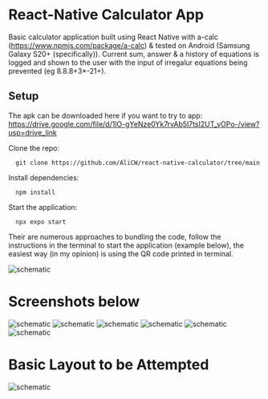 # React-Native Calculator App

Basic calculator application built using React Native with a-calc (https://www.npmjs.com/package/a-calc) & tested on Android (Samsung Galaxy S20+ (specifically)). Current sum, answer & a history of equations is logged and shown to the user with the input of irregalur equations being prevented (eg 8.8.8+3*-21+).

## Setup

The apk can be downloaded here if you want to try to app: https://drive.google.com/file/d/1lO-gYeNze0Yk7rvAb5l7tsI2UT_yOPo-/view?usp=drive_link

Clone the repo:

      git clone https://github.com/AliCW/react-native-calculator/tree/main

Install dependencies:

      npm install

Start the application:

      npx expo start

Their are numerous approaches to bundling the code, follow the instructions in the terminal to start the application (example below), the easiest way (in my opinion) is using the QR code printed in terminal.

![schematic](terminal.png)

# Screenshots below

![schematic](Screenshot_1_calc.jpg)
![schematic](Screenshot_2_calc.jpg)
![schematic](Screenshot_3_calc.jpg)
![schematic](Screenshot_4_calc.jpg)
![schematic](Screenshot_5_calc.jpg)
![schematic](Screenshot_6_calc.jpg)

# Basic Layout to be Attempted

![schematic](wiremap&component_tree.png)